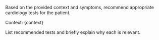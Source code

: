 Based on the provided context and symptoms, recommend appropriate cardiology tests for the patient.

Context: {context}

List recommended tests and briefly explain why each is relevant.
